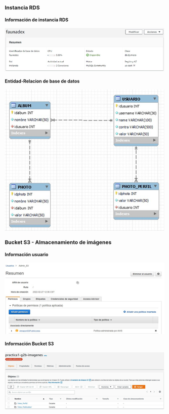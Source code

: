 ### Instancia RDS
#### Información de instancia RDS
![](img/infoBD.jpg)

#### Entidad-Relacion de base de datos
![](img/practicaER.jpg)

### Bucket S3 - Almacenamiento de imágenes
#### Información usuario
![](img/usuarioS3.jpg)

#### Información Bucket S3 
![](img/bucketS3.jpg)
